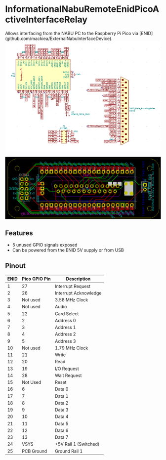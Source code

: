 # InformationalNabuRemoteEnidPicoActiveInterfaceRelay
Allows interfacing from the NABU PC to the Raspberry Pi Pico via [ENID] (github.com/mackiea/ExternalNabuInterfaceDevice).
![Schematic](schematic.png)

![PCB](pcb.png)

## Features
- 5 unused GPIO signals exposed
- Can be powered from the ENID 5V supply or from USB

## Pinout

| ENID | Pico GPIO Pin | Description           |
| ---- | ------------- | -----------           |
|    1 |            27 | Interrupt Request     |
|    2 |            26 | Interrupt Acknowledge |
|    3 |      Not used | 3.58 MHz Clock        |
|    4 |      Not used | Audio                 |
|    5 |            22 | Card Select           |
|    6 |             2 | Address 0             |
|    7 |             3 | Address 1             |
|    8 |             4 | Address 2             |
|    9 |             5 | Address 3             |
|   10 |      Not used | 1.79 MHz Clock        |
|   11 |            21 | Write                 |
|   12 |            20 | Read                  |
|   13 |            19 | I/O Request           |
|   14 |            28 | Wait Request          |
|   15 |      Not Used | Reset                 |
|   16 |             6 | Data 0                |
|   17 |             7 | Data 1                |
|   18 |             8 | Data 2                |
|   19 |             9 | Data 3                |
|   20 |            10 | Data 4                |
|   21 |            11 | Data 5                |
|   22 |            12 | Data 6                |
|   23 |            13 | Data 7                |
|   24 |          VSYS | +5V Rail 1 (Switched) |
|   25 |    PCB Ground | Ground Rail 1         |
